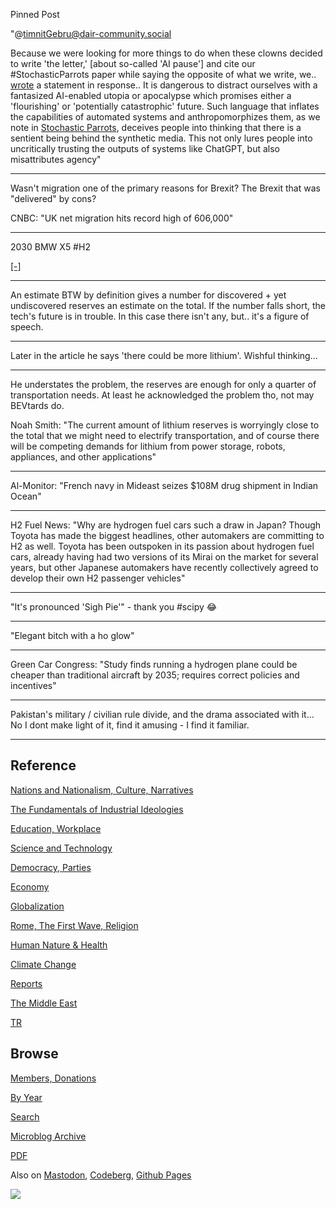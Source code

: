 Pinned Post

"@timnitGebru@dair-community.social

Because we were looking for more things to do when these clowns
decided to write 'the letter,' [about so-called 'AI pause'] and cite
our \#StochasticParrots paper while saying the opposite of what we
write, we.. [wrote](https://www.dair-institute.org/blog/letter-statement-March2023)
a statement in response.. It is dangerous to distract ourselves with a fantasized
AI-enabled utopia or apocalypse which promises either a 'flourishing' or
'potentially catastrophic' future. Such language that inflates the capabilities
of automated systems and anthropomorphizes them, as we note in [Stochastic Parrots](https://dl.acm.org/doi/abs/10.1145/3442188.3445922), 
deceives people into thinking that there is a sentient being behind the
synthetic media. This not only lures people into uncritically trusting
the outputs of systems like ChatGPT, but also misattributes agency"

---

Wasn't migration one of the primary reasons for Brexit? The Brexit that
was "delivered" by cons?

CNBC: "UK net migration hits record high of 606,000"

---

2030 BMW X5 \#H2

[[-]](https://youtu.be/auvqe-4At9c?t=301)

---

An estimate BTW by definition gives a number for
discovered + yet undiscovered reserves an estimate on the total. If
the number falls short, the tech's future is in trouble. In this case
there isn't any, but.. it's a figure of speech.

---

Later in the article he says 'there could be more lithium'. Wishful
thinking... 

---

He understates the problem, the reserves are enough for only a quarter
of transportation needs. At least he acknowledged the problem tho, not
may BEVtards do.

Noah Smith: "The current amount of lithium reserves is worryingly
close to the total that we might need to electrify transportation, and
of course there will be competing demands for lithium from power
storage, robots, appliances, and other applications"

---

Al-Monitor: "French navy in Mideast seizes $108M drug shipment in Indian Ocean"

---

H2 Fuel News: "Why are hydrogen fuel cars such a draw in Japan? Though
Toyota has made the biggest headlines, other automakers are committing
to H2 as well. Toyota has been outspoken in its passion about hydrogen
fuel cars, already having had two versions of its Mirai on the market
for several years, but other Japanese automakers have recently
collectively agreed to develop their own H2 passenger vehicles"

---

"It's pronounced 'Sigh Pie'" - thank you \#scipy  😂

---

"Elegant bitch with a ho glow"

---
Green Car Congress: "Study finds running a hydrogen plane could be
cheaper than traditional aircraft by 2035; requires correct policies
and incentives"

---

Pakistan's military / civilian rule divide, and the drama associated
with it... No I dont make light of it, find it amusing - I find it
familiar.

---

## Reference

[Nations and Nationalism, Culture, Narratives](0119/2013/02/nations-and-nationalism.html)

[The Fundamentals of Industrial Ideologies](0119/2011/04/fundamentals-of-industrial-ideologies.html)

[Education, Workplace](0119/2017/09/education-workplace.html)

[Science and Technology](0119/2018/09/science-technology.html)

[Democracy, Parties](0119/2016/11/democracy.html)

[Economy](2021/01/economy.html)

[Globalization](0119/2018/09/globalization.html)

[Rome, The First Wave, Religion](0119/2017/12/rome.html)

[Human Nature & Health](2020/07/human-nature.html)

[Climate Change](2022/01/climate.html)

[Reports](2021/01/reports.html)

[The Middle East](0119/2019/07/middleeast.html)

[TR](../tr/index.html)

## Browse

[Members, Donations](2022/08/members.html)

[By Year](years.html)

[Search](search.html)

[Microblog Archive](mbl/index.html)

[PDF](https://drive.google.com/uc?export=view&id=1FSi-1MnqXVq_PVTEXzzflwN8-7h92N_R)

Also on 
[Mastodon](https://masto.ai/@muratk3n),
[Codeberg](https://muratk5n.codeberg.page/en/),
[Github Pages](https://muratk5n.github.io/thirdwave/en/)

<img src='https://drive.google.com/uc?export=view&id=1zsIeciFSvlr-sWB84Tc0mfZ_NYqn9VQx'/> 




